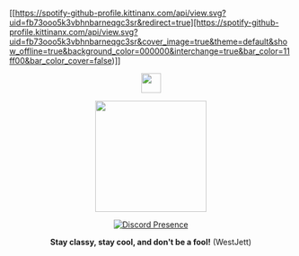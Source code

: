 [[https://spotify-github-profile.kittinanx.com/api/view.svg?uid=fb73ooo5k3vbhnbarneqgc3sr&redirect=true][https://spotify-github-profile.kittinanx.com/api/view.svg?uid=fb73ooo5k3vbhnbarneqgc3sr&cover_image=true&theme=default&show_offline=true&background_color=000000&interchange=true&bar_color=11ff00&bar_color_cover=false)]]
<div align="center">
  <img src="https://cdn.jsdelivr.net/gh/devicons/devicon/icons/vuejs/vuejs-original.svg" height="35"/>
</div>
<p align="center">
  <img src="https://media3.giphy.com/media/11lxCeKo6cHkJy/200w.gif" height="198">
</p>
<p align="center">
  <a href="https://discord.com/users/711705576844951552">
    <img src="https://lanyard.cnrad.dev/api/711705576844951552" alt="Discord Presence">
  </a>
</p>
<p align="center">
  <strong>Stay classy, stay cool, and don't be a fool!</strong> (WestJett)
</p>
